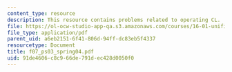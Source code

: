 ```yaml
---
content_type: resource
description: This resource contains problems related to operating CL.
file: https://ol-ocw-studio-app-qa.s3.amazonaws.com/courses/16-01-unified-engineering-i-ii-iii-iv-fall-2005-spring-2006/91de4606c8c966de791dec428d0050f0_f07_ps03_spring04.pdf
file_type: application/pdf
parent_uid: a6eb2151-6f41-806d-94ff-dc83eb5f4337
resourcetype: Document
title: f07_ps03_spring04.pdf
uid: 91de4606-c8c9-66de-791d-ec428d0050f0
---
```

